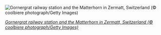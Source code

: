 
![Gornergrat railway station and the Matterhorn in Zermatt, Switzerland (© coolbiere photograph/Getty Images)](https://cn.bing.com//th?id=OHR.PolarExpress_EN-US8621770462_1920x1080.jpg&rf=LaDigue_1920x1080.jpg&pid=hp)

*[Gornergrat railway station and the Matterhorn in Zermatt, Switzerland (© coolbiere photograph/Getty Images)](https://www.bing.com/search?q=gornergrat+train+station&form=hpcapt&filters=HpDate%3a%2220201213_0800%22)*
